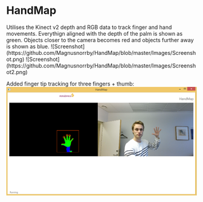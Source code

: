 <h1>HandMap</h1>
Utilises the Kinect v2 depth and RGB data to track finger and hand movements.
Everythign aligned with the depth of the palm is shown as green. Objects closer to the camera becomes red and objects further away is shown as blue.
![Screenshot](https://github.com/Magnusnorrby/HandMap/blob/master/Images/Screenshot.png)
![Screenshot](https://github.com/Magnusnorrby/HandMap/blob/master/Images/Screenshot2.png)

Added finger tip tracking for three fingers + thumb:
![Screenshot](https://github.com/Magnusnorrby/HandMap/blob/master/Images/FingerTipTracking.png)
